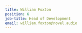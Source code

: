 ```yaml
---
title: William Foxton
position: 6
job-title: Head of Development
email: william.foxton@novel.audio
---
```


